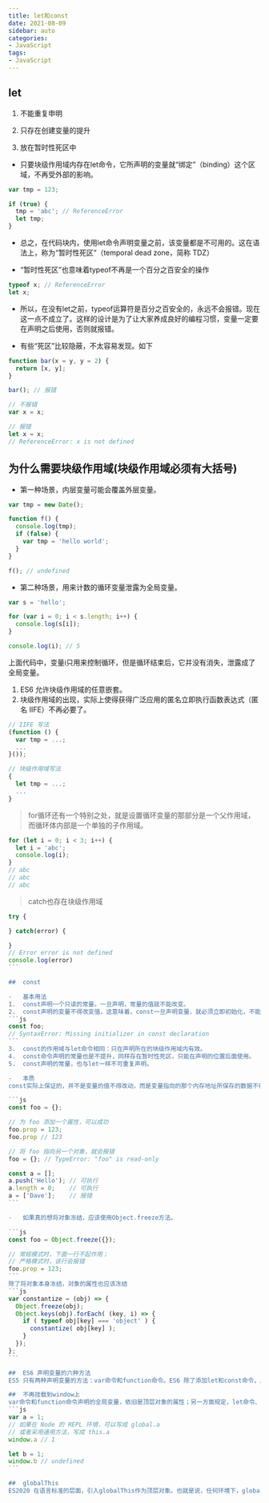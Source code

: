 ```yaml
---
title: let和const
date: 2021-08-09
sidebar: auto
categories:
- JavaScript
tags:
- JavaScript
---
```


##  let 

1.  不能重复申明

2.  只存在创建变量的提升

3.  放在暂时性死区中

-   只要块级作用域内存在let命令，它所声明的变量就“绑定”（binding）这个区域，不再受外部的影响。
```js
var tmp = 123;

if (true) {
  tmp = 'abc'; // ReferenceError
  let tmp;
}
```
-   总之，在代码块内，使用let命令声明变量之前，该变量都是不可用的。这在语法上，称为“暂时性死区”（temporal dead zone，简称 TDZ）

-   “暂时性死区”也意味着typeof不再是一个百分之百安全的操作

```js
typeof x; // ReferenceError
let x;
```

-   所以，在没有let之前，typeof运算符是百分之百安全的，永远不会报错。现在这一点不成立了。这样的设计是为了让大家养成良好的编程习惯，变量一定要在声明之后使用，否则就报错。

-   有些“死区”比较隐蔽，不太容易发现。如下
```js
function bar(x = y, y = 2) {
  return [x, y];
}

bar(); // 报错

// 不报错
var x = x;

// 报错
let x = x;
// ReferenceError: x is not defined
```

##  为什么需要块级作用域(块级作用域必须有大括号)

-   第一种场景，内层变量可能会覆盖外层变量。
```js
var tmp = new Date();

function f() {
  console.log(tmp);
  if (false) {
    var tmp = 'hello world';
  }
}

f(); // undefined
``` 
-   第二种场景，用来计数的循环变量泄露为全局变量。
```js
var s = 'hello';

for (var i = 0; i < s.length; i++) {
  console.log(s[i]);
}

console.log(i); // 5
```
上面代码中，变量i只用来控制循环，但是循环结束后，它并没有消失，泄露成了全局变量。

1.  ES6 允许块级作用域的任意嵌套。
2.  块级作用域的出现，实际上使得获得广泛应用的匿名立即执行函数表达式（匿名 IIFE）不再必要了。

```js
// IIFE 写法
(function () {
  var tmp = ...;
  ...
}());

// 块级作用域写法
{
  let tmp = ...;
  ...
}
```
>   for循环还有一个特别之处，就是设置循环变量的那部分是一个父作用域，而循环体内部是一个单独的子作用域。
```js
for (let i = 0; i < 3; i++) {
  let i = 'abc';
  console.log(i);
}
// abc
// abc
// abc
```
>   catch也存在块级作用域
````js
try {

} catch(error) {

}
// Error error is not defined
console.log(error) 
```

##  const

-   基本用法
1.  const声明一个只读的常量。一旦声明，常量的值就不能改变。
2.  const声明的变量不得改变值，这意味着，const一旦声明变量，就必须立即初始化，不能留到以后赋值。
```js
const foo;
// SyntaxError: Missing initializer in const declaration
```
3.  const的作用域与let命令相同：只在声明所在的块级作用域内有效。
4.  const命令声明的常量也是不提升，同样存在暂时性死区，只能在声明的位置后面使用。
5.  const声明的常量，也与let一样不可重复声明。

-   本质 
const实际上保证的，并不是变量的值不得改动，而是变量指向的那个内存地址所保存的数据不得改动。对于简单类型的数据（数值、字符串、布尔值），值就保存在变量指向的那个内存地址，因此等同于常量。但对于复合类型的数据（主要是对象和数组），变量指向的内存地址，保存的只是一个指向实际数据的指针，const只能保证这个指针是固定的（即总是指向另一个固定的地址），至于它指向的数据结构是不是可变的，就完全不能控制了。因此，将一个对象声明为常量必须非常小心。

```js
const foo = {};

// 为 foo 添加一个属性，可以成功
foo.prop = 123;
foo.prop // 123

// 将 foo 指向另一个对象，就会报错
foo = {}; // TypeError: "foo" is read-only

const a = [];
a.push('Hello'); // 可执行
a.length = 0;    // 可执行
a = ['Dave'];    // 报错
```

-   如果真的想将对象冻结，应该使用Object.freeze方法。

```js
const foo = Object.freeze({});

// 常规模式时，下面一行不起作用；
// 严格模式时，该行会报错
foo.prop = 123;
```
除了将对象本身冻结，对象的属性也应该冻结
```js
var constantize = (obj) => {
  Object.freeze(obj);
  Object.keys(obj).forEach( (key, i) => {
    if ( typeof obj[key] === 'object' ) {
      constantize( obj[key] );
    }
  });
};
```

##  ES6 声明变量的六种方法
ES5 只有两种声明变量的方法：var命令和function命令。ES6 除了添加let和const命令，后面章节还会提到，另外两种声明变量的方法：import命令和class命令。所以，ES6 一共有 6 种声明变量的方法。

##  不再挂载到window上
var命令和function命令声明的全局变量，依旧是顶层对象的属性；另一方面规定，let命令、const命令、class命令声明的全局变量，不属于顶层对象的属性。也就是说，从 ES6 开始，全局变量将逐步与顶层对象的属性脱钩。
```js
var a = 1;
// 如果在 Node 的 REPL 环境，可以写成 global.a
// 或者采用通用方法，写成 this.a
window.a // 1

let b = 1;
window.b // undefined
```

##  globalThis
ES2020 在语言标准的层面，引入globalThis作为顶层对象。也就是说，任何环境下，globalThis都是存在的，都可以从它拿到顶层对象，指向全局环境下的this。




